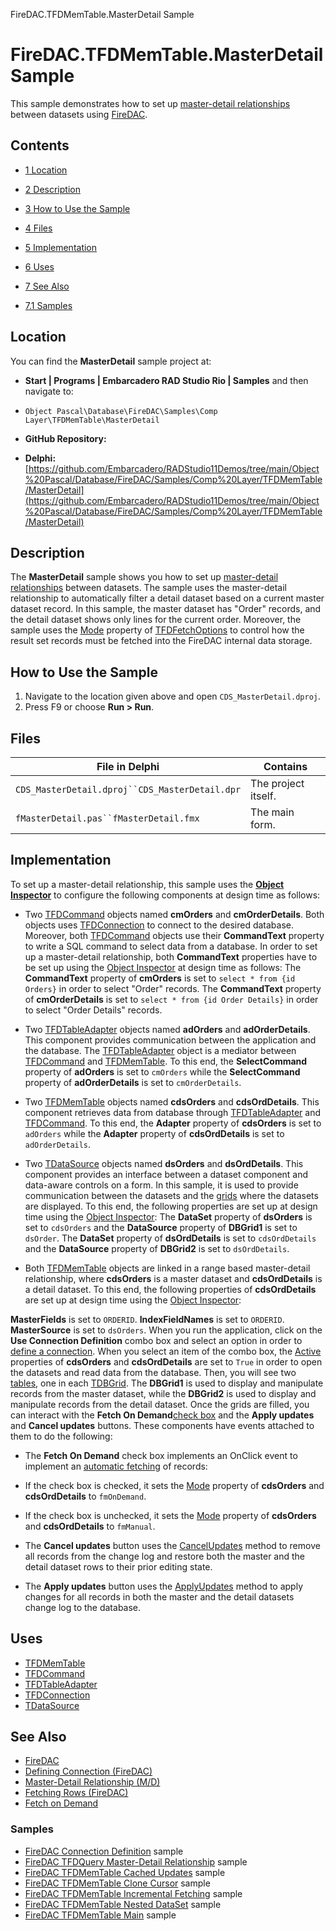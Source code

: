 FireDAC.TFDMemTable.MasterDetail Sample[]()
# FireDAC.TFDMemTable.MasterDetail Sample 


This sample demonstrates how to set up [master-detail relationships](http://docwiki.embarcadero.com/RADStudio/en/Master-Detail_Relationship_(M/D)) between datasets using [FireDAC](http://docwiki.embarcadero.com/RADStudio/en/FireDAC).
## Contents



* [1 Location](#Location)
* [2 Description](#Description)
* [3 How to Use the Sample](#How_to_Use_the_Sample)
* [4 Files](#Files)
* [5 Implementation](#Implementation)
* [6 Uses](#Uses)
* [7 See Also](#See_Also)

* [7.1 Samples](#Samples)


## Location 

You can find the **MasterDetail** sample project at:
* **Start | Programs | Embarcadero RAD Studio Rio | Samples** and then navigate to:

* `Object Pascal\Database\FireDAC\Samples\Comp Layer\TFDMemTable\MasterDetail`

* **GitHub Repository:**

* **Delphi:**[https://github.com/Embarcadero/RADStudio11Demos/tree/main/Object%20Pascal/Database/FireDAC/Samples/Comp%20Layer/TFDMemTable/MasterDetail](https://github.com/Embarcadero/RADStudio11Demos/tree/main/Object%20Pascal/Database/FireDAC/Samples/Comp%20Layer/TFDMemTable/MasterDetail)

## Description 

The **MasterDetail** sample shows you how to set up [master-detail relationships](http://docwiki.embarcadero.com/RADStudio/en/Master-Detail_Relationship_(M/D)) between datasets. The sample uses the master-detail relationship to automatically filter a detail dataset based on a current master dataset record. In this sample, the master dataset has "Order" records, and the detail dataset shows only lines for the current order. Moreover, the sample uses the [Mode](http://docwiki.embarcadero.com/Libraries/en/FireDAC.Stan.Option.TFDFetchOptions.Mode) property of [TFDFetchOptions](http://docwiki.embarcadero.com/Libraries/en/FireDAC.Stan.Option.TFDFetchOptions) to control how the result set records must be fetched into the FireDAC internal data storage. 
## How to Use the Sample 


1.  Navigate to the location given above and open `CDS_MasterDetail.dproj`.
2.  Press F9 or choose **Run > Run**.

## Files 



| File in Delphi                               | Contains          |
|----------------------------------------------|-------------------|
|`CDS_MasterDetail.dproj``CDS_MasterDetail.dpr`|The project itself.|
|`fMasterDetail.pas``fMasterDetail.fmx`        |The main form.     |


## Implementation 

To set up a master-detail relationship, this sample uses the **[Object Inspector](http://docwiki.embarcadero.com/RADStudio/en/Object_Inspector)** to configure the following components at design time as follows:
*  Two [TFDCommand](http://docwiki.embarcadero.com/Libraries/en/FireDAC.Comp.Client.TFDCommand) objects named **cmOrders** and **cmOrderDetails**.
 Both objects uses [TFDConnection](http://docwiki.embarcadero.com/Libraries/en/FireDAC.Comp.Client.TFDConnection) to connect to the desired database. Moreover, both [TFDCommand](http://docwiki.embarcadero.com/Libraries/en/FireDAC.Comp.Client.TFDCommand) objects use their **CommandText** property to write a SQL command to select data from a database. In order to set up a master-detail relationship, both **CommandText** properties have to be set up using the [Object Inspector](http://docwiki.embarcadero.com/RADStudio/en/Object_Inspector) at design time as follows:
The **CommandText** property of **cmOrders** is set to `select * from {id Orders}` in order to select "Order" records.
The **CommandText** property of **cmOrderDetails** is set to `select * from {id Order Details}` in order to select "Order Details" records.

*  Two [TFDTableAdapter](http://docwiki.embarcadero.com/Libraries/en/FireDAC.Comp.Client.TFDTableAdapter) objects named **adOrders** and **adOrderDetails**.
 This component provides communication between the application and the database. The [TFDTableAdapter](http://docwiki.embarcadero.com/Libraries/en/FireDAC.Comp.Client.TFDTableAdapter) object is a mediator between [TFDCommand](http://docwiki.embarcadero.com/Libraries/en/FireDAC.Comp.Client.TFDCommand) and [TFDMemTable](http://docwiki.embarcadero.com/Libraries/en/FireDAC.Comp.Client.TFDMemTable). To this end, the **SelectCommand** property of **adOrders** is set to `cmOrders` while the **SelectCommand** property of **adOrderDetails** is set to `cmOrderDetails`.
*  Two [TFDMemTable](http://docwiki.embarcadero.com/Libraries/en/FireDAC.Comp.Client.TFDMemTable) objects named **cdsOrders** and **cdsOrdDetails**.
 This component retrieves data from database through [TFDTableAdapter](http://docwiki.embarcadero.com/Libraries/en/FireDAC.Comp.Client.TFDTableAdapter) and [TFDCommand](http://docwiki.embarcadero.com/Libraries/en/FireDAC.Comp.Client.TFDCommand). To this end, the **Adapter** property of **cdsOrders** is set to `adOrders` while the **Adapter** property of **cdsOrdDetails** is set to `adOrderDetails`.
*  Two [TDataSource](http://docwiki.embarcadero.com/Libraries/en/Data.DB.TDataSource) objects named **dsOrders** and **dsOrdDetails**.
 This component provides an interface between a dataset component and data-aware controls on a form. In this sample, it is used to provide communication between the datasets and the [grids](http://docwiki.embarcadero.com/Libraries/en/Vcl.DBGrids.TDBGrid) where the datasets are displayed. To this end, the following properties are set up at design time using the [Object Inspector](http://docwiki.embarcadero.com/RADStudio/en/Object_Inspector): 
The **DataSet** property of **dsOrders** is set to `cdsOrders` and the **DataSource** property of **DBGrid1** is set to `dsOrder`.
The **DataSet** property of **dsOrdDetails** is set to `cdsOrdDetails` and the **DataSource** property of **DBGrid2** is set to `dsOrdDetails`.

*  Both [TFDMemTable](http://docwiki.embarcadero.com/Libraries/en/FireDAC.Comp.Client.TFDMemTable) objects are linked in a range based master-detail relationship, where **cdsOrders** is a master dataset and **cdsOrdDetails** is a detail dataset. To this end, the following properties of **cdsOrdDetails** are set up at design time using the [Object Inspector](http://docwiki.embarcadero.com/RADStudio/en/Object_Inspector):

**MasterFields** is set to `ORDERID`.
**IndexFieldNames** is set to `ORDERID`.
**MasterSource** is set to `dsOrders`.
When you run the application, click on the **Use Connection Definition** combo box and select an option in order to [define a connection](http://docwiki.embarcadero.com/RADStudio/en/Defining_Connection_(FireDAC)). When you select an item of the combo box, the [Active](http://docwiki.embarcadero.com/Libraries/en/FireDAC.Comp.Client.TFDMemTable.Active) properties of **cdsOrders** and **cdsOrdDetails** are set to `True` in order to open the datasets and read data from the database. Then, you will see two [tables](http://docwiki.embarcadero.com/Libraries/en/FireDAC.Comp.Client.TFDMemTable), one in each [TDBGrid](http://docwiki.embarcadero.com/Libraries/en/Vcl.DBGrids.TDBGrid). The **DBGrid1** is used to display and manipulate records from the master dataset, while the **DBGrid2** is used to display and manipulate records from the detail dataset. Once the grids are filled, you can interact with the **Fetch On Demand**[check box](http://docwiki.embarcadero.com/Libraries/en/Vcl.StdCtrls.TCheckBox) and the **Apply updates** and **Cancel updates** buttons. These components have events attached to them to do the following:
*  The **Fetch On Demand** check box implements an OnClick event to implement an [automatic fetching](http://docwiki.embarcadero.com/RADStudio/en/Requesting_Data_from_the_Source_Dataset_or_Document#Fetch-on-demand) of records:

*  If the check box is checked, it sets the [Mode](http://docwiki.embarcadero.com/Libraries/en/FireDAC.Stan.Option.TFDFetchOptions.Mode) property of **cdsOrders** and **cdsOrdDetails** to `fmOnDemand`.
*  If the check box is unchecked, it sets the [Mode](http://docwiki.embarcadero.com/Libraries/en/FireDAC.Stan.Option.TFDFetchOptions.Mode) property of **cdsOrders** and **cdsOrdDetails** to `fmManual`.

*  The **Cancel updates** button uses the [CancelUpdates](http://docwiki.embarcadero.com/Libraries/en/FireDAC.Comp.DataSet.TFDDataSet.CancelUpdates) method to remove all records from the change log and restore both the master and the detail dataset rows to their prior editing state.
*  The **Apply updates** button uses the [ApplyUpdates](http://docwiki.embarcadero.com/Libraries/en/FireDAC.Comp.DataSet.TFDDataSet.ApplyUpdates) method to apply changes for all records in both the master and the detail datasets change log to the database.

## Uses 


* [TFDMemTable](http://docwiki.embarcadero.com/Libraries/en/FireDAC.Comp.Client.TFDMemTable)
* [TFDCommand](http://docwiki.embarcadero.com/Libraries/en/FireDAC.Comp.Client.TFDCommand)
* [TFDTableAdapter](http://docwiki.embarcadero.com/Libraries/en/FireDAC.Comp.Client.TFDTableAdapter)
* [TFDConnection](http://docwiki.embarcadero.com/Libraries/en/FireDAC.Comp.Client.TFDConnection)
* [TDataSource](http://docwiki.embarcadero.com/Libraries/en/Data.DB.TDataSource)

## See Also 


* [FireDAC](http://docwiki.embarcadero.com/RADStudio/en/FireDAC)
* [Defining Connection (FireDAC)](http://docwiki.embarcadero.com/RADStudio/en/Defining_Connection_(FireDAC))
* [Master-Detail Relationship (M/D)](http://docwiki.embarcadero.com/RADStudio/en/Master-Detail_Relationship_(M/D))
* [Fetching Rows (FireDAC)](http://docwiki.embarcadero.com/RADStudio/en/Fetching_Rows_(FireDAC))
* [Fetch on Demand](http://docwiki.embarcadero.com/RADStudio/en/Requesting_Data_from_the_Source_Dataset_or_Document#Fetch-on-demand)

### Samples 


* [FireDAC Connection Definition](http://docwiki.embarcadero.com/CodeExamples/en/FireDAC.ConnectionDefs_Sample) sample
* [FireDAC TFDQuery Master-Detail Relationship](http://docwiki.embarcadero.com/CodeExamples/en/FireDAC.TFDQuery.MasterDetail_Sample) sample
* [FireDAC TFDMemTable Cached Updates](http://docwiki.embarcadero.com/CodeExamples/en/FireDAC.TFDMemTable.CachedUpdates_Sample) sample
* [FireDAC TFDMemTable Clone Cursor](http://docwiki.embarcadero.com/CodeExamples/en/FireDAC.TFDMemTable.CloneCursor_Sample) sample
* [FireDAC TFDMemTable Incremental Fetching](http://docwiki.embarcadero.com/CodeExamples/en/FireDAC.TFDMemTable.IncFetchingMSSQL_Sample) sample
* [FireDAC TFDMemTable Nested DataSet](http://docwiki.embarcadero.com/CodeExamples/en/FireDAC.TFDMemTable.NestedDataSet_Sample) sample
* [FireDAC TFDMemTable Main](http://docwiki.embarcadero.com/CodeExamples/en/FireDAC.TFDMemTable.Main_Sample) sample





